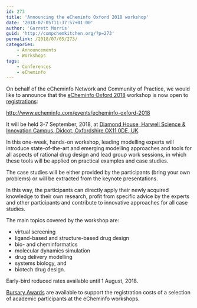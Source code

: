 ```yaml
---
id: 273
title: 'Announcing the eCheminfo Oxford 2018 workshop'
date: '2018-07-05T11:37:57+01:00'
author: 'Garrett Morris'
guid: 'http://compchemkitchen.org/?p=273'
permalink: /2018/07/05/273/
categories:
    - Announcements
    - Workshops
tags:
    - Conferences
    - eCheminfo
---
```


On behalf of the eCheminfo Network and Community of Practice, we would like to announce that the [eCheminfo Oxford 2018](http://www.echeminfo.com/events/echeminfo-oxford-2018) workshop is now open to [registrations](https://events.r20.constantcontact.com/register/eventReg?oeidk=a07efehzbmo9c2ea25c&oseq=&c=&ch=):

<http://www.echeminfo.com/events/echeminfo-oxford-2018>

It will be held 3-7 September, 2018, at [Diamond House, Harwell Science &amp; Innovation Campus, Didcot, Oxfordshire OX11 0DE, UK](https://goo.gl/maps/urJwGxUH6js).

In this one-week, hands-on workshop, leading modelling experts will introduce state-of-the-art and emerging modelling approaches and tools for all aspects of rational drug design and lead group work sessions, in which these tools will be applied on practical examples and case studies.

The case studies will be either provided by the participants (bring your own problems) or will be extracted from the keynote presentations.

In this way, the participants can directly apply their newly acquired knowledge to their own research, profit from specific advice by the experts and other participants and contribute to innovative approaches for all case studies.

The main topics covered by the workshop are:

- virtual screening
- ligand-based and structure-based drug design
- bio- and cheminformatics
- molecular dynamics simulation
- drug delivery modelling
- systems biology, and
- biotech drug design.

Early-bird reduced rates available until 1 August, 2018.

[Bursary Awards](http://www.echeminfo.com/bursary-awards) are available to support the registration costs of a selection of academic participants at the eCheminfo workshops.